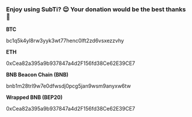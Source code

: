 ### Enjoy using SubTi? 😌 Your donation would be the best thanks 💚


**BTC**

bc1q5k4yl8rw3yyk3wt77henc0lft2zd6vsxezzvhy


**ETH**

0xCea82a395a9b937847a4d2F156fd38Ce62E39CE7


**BNB Beacon Chain (BNB)**

bnb1m28trl9w7e0dfwsdj0pcg5jan9wsm9anyxw6tw


**Wrapped BNB (BEP20)**

0xCea82a395a9b937847a4d2F156fd38Ce62E39CE7
